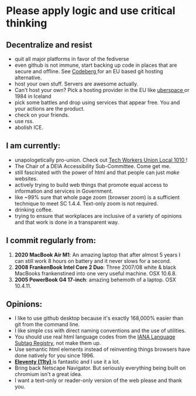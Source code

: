 # Please apply logic and use critical thinking

## Decentralize and resist
- quit all major platforms in favor of the fediverse
- even github is not immune, start backing up code in places that are secure and offline. See <a href="https://codeberg.org/"> Codeberg </a> for an EU based git hosting alternative.
- host your own stuff. Servers are awesome actually.
- Can't host your own? Pick a hosting provider in the EU like <a href="https://uberspace.de/"> uberspace </a> or 1984 in Iceland
- pick some battles and drop using services that appear free. You and your actions are the product.
- check on your friends.
- use rss.
- abolish ICE. 

## I am currently:
- unapologetically pro-union. Check out <a href="https://www.techworkersunion-1010.org/"> Tech Workers Union Local 1010 </a>!
- The Chair of a DEIA Accessibility Sub-Committee. Come get me. 
- still fascinated with the power of html and that people can just *make* websites.
- actively trying to build web things that promote equal access to information and services in Government.
- like ~99% sure that whole page zoom (browser zoom) is a sufficient technique to meet SC 1.4.4. Text-only zoom is not required.
- drinking coffee.
- trying to ensure that workplaces are inclusive of a variety of opinions and that work is done in a transparent way.

## I commit regularly from:
1. **2020 MacBook Air M1**: An amazing laptop that after almost 5 years I can still work 8 hours on battery and it never slows for a second.
2. **2008 FrankenBook Intel Core 2 Duo**: Three 2007/08 white & black MacBooks frankenstined into one very useful machine. OSX 10.6.8.
3. **2005 PowerBook G4 17-inch**: amazing behemoth of a laptop. OSX 10.4.11.

## Opinions:
- I like to use github desktop because it's exactly 168,000% easier than git from the command line.
- I like simple css with direct naming conventions and the use of utilities.
- You should use real html language codes from the <a href="https://www.iana.org/assignments/language-subtag-registry/language-subtag-registry"> IANA Language Subtag Registry</a>, not make them up. 
- Use semantic html elements instead of reinventing things browsers have done natively for you since 1996.
- <a href="https://www.11ty.dev/"> <strong>Eleventy (11ty)</strong> </a> is fantastic and I use it a lot.
- Bring back Netscape Navigator. But seriously everything being built on chromium isn't a great idea.
- I want a text-only or reader-only version of the web please and thank you.
